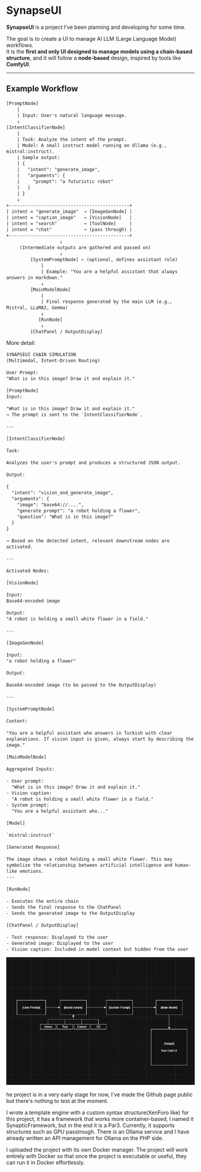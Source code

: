# SynapseUI

**SynapseUI** is a project I've been planning and developing for some time.

The goal is to create a UI to manage AI LLM (Large Language Model) workflows.  
It is the **first and only UI designed to manage models using a chain-based structure**, and it will follow a **node-based** design, inspired by tools like **ComfyUI**.

---

## Example Workflow

```text
[PromptNode]
    |
    | Input: User's natural language message.
    ↓
[IntentClassifierNode]
    |
    | Task: Analyze the intent of the prompt.
    | Model: A small instruct model running on Ollama (e.g., mistral:instruct).
    | Sample output:
    | {
    |   "intent": "generate_image",
    |   "arguments": {
    |     "prompt": "a futuristic robot"
    |   }
    | }
    ↓
+---------------------------------------------+
| intent = "generate_image"  → [ImageGenNode] |
| intent = "caption_image"   → [VisionNode]   |
| intent = "search"          → [ToolNode]     |
| intent = "chat"            → (pass through) |
+---------------------------------------------+
                    ↓
     (Intermediate outputs are gathered and passed on)
                    ↓
         [SystemPromptNode] ← (optional, defines assistant role)
             |
             | Example: "You are a helpful assistant that always answers in markdown."
             ↓
         [MainModelNode]
             |
             | Final response generated by the main LLM (e.g., Mistral, LLaMA2, Gemma)
             ↓
            [RunNode]
             ↓
         [ChatPanel / OutputDisplay]
```

More detail:

```
SYNAPSEUI CHAIN SIMULATION  
(Multimodal, Intent-Driven Routing)

User Prompt:
"What is in this image? Draw it and explain it."

[PromptNode]
Input:

"What is in this image? Draw it and explain it."
→ The prompt is sent to the `IntentClassifierNode`.

---

[IntentClassifierNode]

Task: 

Analyzes the user's prompt and produces a structured JSON output.

Output:

{
  "intent": "vision_and_generate_image",
  "arguments": {
    "image": "base64://....",
    "generate_prompt": "a robot holding a flower",
    "question": "What is in this image?"
  }
}

→ Based on the detected intent, relevant downstream nodes are activated.

---

Activated Nodes:

[VisionNode]  

Input: 
Base64-encoded image

Output:  
"A robot is holding a small white flower in a field."

---

[ImageGenNode]  

Input:
"a robot holding a flower"

Output:

Base64-encoded image (to be passed to the OutputDisplay)

---

[SystemPromptNode]  

Content:  

"You are a helpful assistant who answers in Turkish with clear explanations. If vision input is given, always start by describing the image."

[MainModelNode]

Aggregated Inputs:

- User prompt:  
  "What is in this image? Draw it and explain it."
- Vision caption:  
  "A robot is holding a small white flower in a field."
- System prompt:  
  "You are a helpful assistant who..."

[Model]

`mistral:instruct`

[Generated Response]

The image shows a robot holding a small white flower. This may symbolize the relationship between artificial intelligence and human-like emotions.
---

[RunNode]

- Executes the entire chain  
- Sends the final response to the ChatPanel  
- Sends the generated image to the OutputDisplay

[ChatPanel / OutputDisplay]

- Text response: Displayed to the user  
- Generated image: Displayed to the user  
- Vision caption: Included in model context but hidden from the user
```

![Node example](https://raw.githubusercontent.com/par274/synapseui/main/.github/images/SynapseUINode.png)

he project is in a very early stage for now, I've made the Github page public but there's nothing to test at the moment.
 
I wrote a template engine with a custom syntax structure(XenForo like) for this project, it has a framework that works more container-based, I named it SynapticFramework, but in the end it is a Par3. Currently, it supports structures such as GPU passtrough. There is an Ollama service and I have already written an API management for Ollama on the PHP side.

I uploaded the project with its own Docker manager. The project will work entirely with Docker so that once the project is executable or useful, they can run it in Docker effortlessly. 